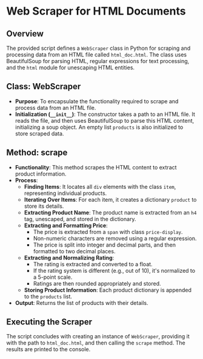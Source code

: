 # Web Scraper for HTML Documents

## Overview
The provided script defines a `WebScraper` class in Python for scraping and processing data from an HTML file called `html_doc.html`. The class uses BeautifulSoup for parsing HTML, regular expressions for text processing, and the `html` module for unescaping HTML entities.

## Class: WebScraper
- **Purpose**: To encapsulate the functionality required to scrape and process data from an HTML file.
- **Initialization (`__init__`)**: The constructor takes a path to an HTML file. It reads the file, and then uses BeautifulSoup to parse this HTML content, initializing a soup object. An empty list `products` is also initialized to store scraped data.
  
## Method: scrape
- **Functionality**: This method scrapes the HTML content to extract product information.
- **Process**:
  - **Finding Items**: It locates all `div` elements with the class `item`, representing individual products.
  - **Iterating Over Items**: For each item, it creates a dictionary `product` to store its details.
  - **Extracting Product Name**: The product name is extracted from an `h4` tag, unescaped, and stored in the dictionary.
  - **Extracting and Formatting Price**:
    - The price is extracted from a `span` with class `price-display`.
    - Non-numeric characters are removed using a regular expression.
    - The price is split into integer and decimal parts, and then formatted to two decimal places.
  - **Extracting and Normalizing Rating**:
    - The rating is extracted and converted to a float.
    - If the rating system is different (e.g., out of 10), it's normalized to a 5-point scale.
    - Ratings are then rounded appropriately and stored.
  - **Storing Product Information**: Each product dictionary is appended to the `products` list.
- **Output**: Returns the list of products with their details.

## Executing the Scraper
The script concludes with creating an instance of `WebScraper`, providing it with the path to `html_doc.html`, and then calling the `scrape` method. The results are printed to the console.


